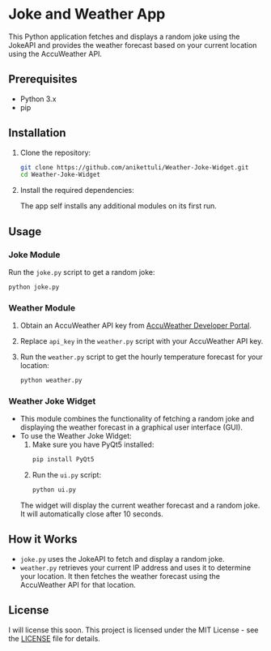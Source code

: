 # Joke and Weather App

This Python application fetches and displays a random joke using the JokeAPI and provides the weather forecast based on your current location using the AccuWeather API.

## Prerequisites

- Python 3.x
- pip

## Installation

1. Clone the repository:

   ```bash
   git clone https://github.com/anikettuli/Weather-Joke-Widget.git
   cd Weather-Joke-Widget
   ```

2. Install the required dependencies:

   The app self installs any additional modules on its first run. 

## Usage

### Joke Module

Run the `joke.py` script to get a random joke:

```bash
python joke.py
```

### Weather Module

1. Obtain an AccuWeather API key from [AccuWeather Developer Portal](https://developer.accuweather.com/).

2. Replace `api_key` in the `weather.py` script with your AccuWeather API key.

3. Run the `weather.py` script to get the hourly temperature forecast for your location:

   ```bash
   python weather.py
   ```


### Weather Joke Widget
- This module combines the functionality of fetching a random joke and displaying the weather forecast in a graphical user interface (GUI).
- To use the Weather Joke Widget:
  1. Make sure you have PyQt5 installed:
     ```bash
     pip install PyQt5
     ```
  2. Run the `ui.py` script:
     ```bash
     python ui.py
     ```
  The widget will display the current weather forecast and a random joke. It will automatically close after 10 seconds.

## How it Works

- `joke.py` uses the JokeAPI to fetch and display a random joke.
- `weather.py` retrieves your current IP address and uses it to determine your location. It then fetches the weather forecast using the AccuWeather API for that location.

## License
I will license this soon.
This project is licensed under the MIT License - see the [LICENSE](LICENSE) file for details.
